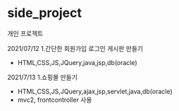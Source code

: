 # side_project
개인 프로젝트

2021/07/12
1.간단한 회원가입 로그인 게시판 만들기
 - HTML,CSS,JS,JQuery,java,jsp,db(oracle)

2021/7/13
1.쇼핑몰 만들기
 - HTML,CSS,JS,JQuery,ajax,jsp,servlet,java,db(oracle)
 - mvc2, frontcontroller 사용
 
